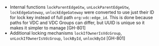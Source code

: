 * Internal functions `lockParentEdgeGtw`, `unLockParentEdgeGtw`, `lockEdgeGateway`,
  `unlockEdgeGateway` were converted to use just their ID for lock key instead of full path
  `org:vdc:edge_id`. This is done because paths for VDC and VDC Groups can differ, but UUID is
  unique so it makes it simpler to manage [GH-801]
* Additional locking mechanisms `lockIfOwnerIsVdcGroup`, `unLockIfOwnerIsVdcGroup`, `lockById`,
  `unlockById` [GH-801]
